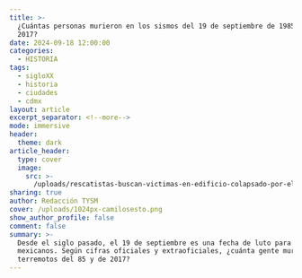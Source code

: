 ```yaml
---
title: >-
  ¿Cuántas personas murieron en los sismos del 19 de septiembre de 1985 y de
  2017?
date: 2024-09-18 12:00:00
categories:
  - HISTORIA
tags:
  - sigloXX
  - historia
  - ciudades
  - cdmx
layout: article
excerpt_separator: <!--more-->
mode: immersive
header:
  theme: dark
article_header:
  type: cover
  image:
    src: >-
      /uploads/rescatistas-buscan-victimas-en-edificio-colapsado-por-el-sismo-del-19-de-septiembre-de-2017-en-la-ciudad-de-mexico.jpg
sharing: true
author: Redacción TYSM
cover: /uploads/1024px-camilosesto.png
show_author_profile: false
comment: false
summary: >-
  Desde el siglo pasado, el 19 de septiembre es una fecha de luto para los
  mexicanos. Según cifras oficiales y extraoficiales, ¿cuánta gente murió en los
  terremotos del 85 y de 2017?
---
```

